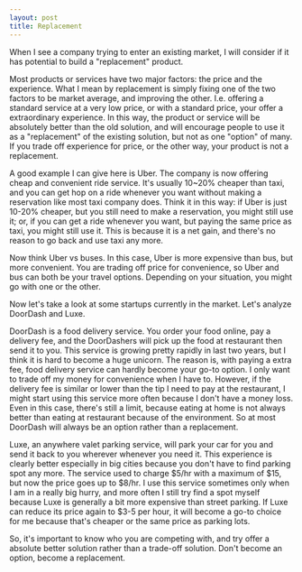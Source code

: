 ```yaml
---
layout: post
title: Replacement
---
```


When I see a company trying to enter an existing market, I will consider if it has potential to build a "replacement" product.
<!--more-->  

Most products or services have two major factors: the price and the experience. What I mean by replacement is simply fixing one of the two factors to be market average, and improving the other. I.e. offering a standard service at a very low price, or with a standard price, your offer a extraordinary experience. In this way, the product or service will be absolutely better than the old solution, and will encourage people to use it as a "replacement" of the existing solution, but not as one "option" of many. If you trade off experience for price, or the other way, your product is not a replacement.

A good example I can give here is Uber. The company is now offering cheap and convenient ride service. It's usually 10~20% cheaper than taxi, and you can get hop on a ride whenever you want without making a reservation like most taxi company does. Think it in this way: if Uber is just 10-20% cheaper, but you still need to make a reservation, you might still use it; or, if you can get a ride whenever you want, but paying the same price as taxi, you might still use it. This is because it is a net gain, and there's no reason to go back and use taxi any more.

Now think Uber vs buses. In this case, Uber is more expensive than bus, but more convenient. You are trading off price for convenience, so Uber and bus can both be your travel options. Depending on your situation, you might go with one or the other.

Now let's take a look at some startups currently in the market. Let's analyze DoorDash and Luxe.

DoorDash is a food delivery service. You order your food online, pay a delivery fee, and the DoorDashers will pick up the food at restaurant then send it to you. This service is growing pretty rapidly in last two years, but I think it is hard to become a huge unicorn. The reason is, with paying a extra fee,  food delivery service can hardly become your go-to option. I only want to trade off my money for convenience when I have to. However, if the delivery fee is similar or lower than the tip I need to pay at the restaurant, I might start using this service more often because I don't have a money loss. Even in this case, there's still a limit, because eating at home is not always better than eating at restaurant because of the environment. So at most DoorDash will always be an option rather than a replacement.

Luxe, an anywhere valet parking service, will park your car for you and send it back to you wherever whenever you need it. This experience is clearly better especially in big cities because you don't have to find parking spot any more. The service used to charge $5/hr with a maximum of $15, but now the price goes up to $8/hr. I use this service sometimes only when I am in a really big hurry, and more often I still try find a spot myself because Luxe is generally a bit more expensive than street parking. If Luxe can reduce its price again to $3-5 per hour, it will become a go-to choice for me because that's cheaper or the same price as parking lots.

So, it's important to know who you are competing with, and try offer a absolute better solution rather than a trade-off solution. Don't become an option, become a replacement.
